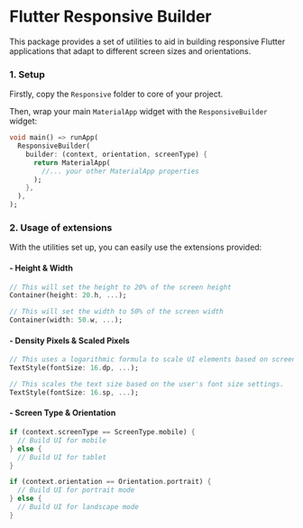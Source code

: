 # Flutter Responsive Builder

This package provides a set of utilities to aid in building responsive Flutter applications that adapt to different screen sizes and orientations.

### 1. Setup

Firstly, copy the `Responsive` folder to core of your project.

Then, wrap your main `MaterialApp` widget with the `ResponsiveBuilder` widget:

```dart
void main() => runApp(
  ResponsiveBuilder(
    builder: (context, orientation, screenType) {
      return MaterialApp(
        //... your other MaterialApp properties
      );
    },
  ),
);
```

### 2. Usage of extensions

With the utilities set up, you can easily use the extensions provided:


#### - Height & Width
```dart
// This will set the height to 20% of the screen height
Container(height: 20.h, ...);

// This will set the width to 50% of the screen width
Container(width: 50.w, ...);
```


#### - Density Pixels & Scaled Pixels
```dart
// This uses a logarithmic formula to scale UI elements based on screen size and pixel density.
TextStyle(fontSize: 16.dp, ...);

// This scales the text size based on the user's font size settings.
TextStyle(fontSize: 16.sp, ...);
```


#### - Screen Type & Orientation
```dart
if (context.screenType == ScreenType.mobile) {
  // Build UI for mobile
} else {
  // Build UI for tablet
}

if (context.orientation == Orientation.portrait) {
  // Build UI for portrait mode
} else {
  // Build UI for landscape mode
}
```



